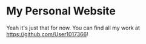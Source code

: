 # My Personal Website

Yeah it's just that for now. You can find all my work at https://github.com/User1017366!
